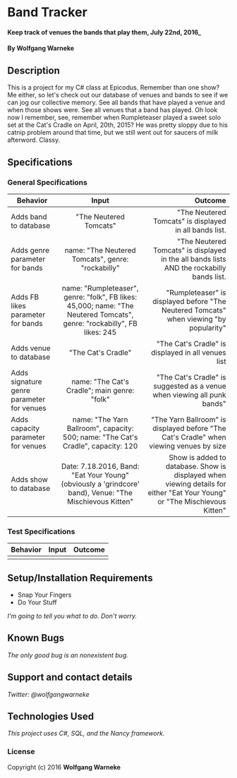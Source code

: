 # Band Tracker

#### Keep track of venues the bands that play them, July 22nd, 2016_

#### By Wolfgang Warneke

## Description

This is a project for my C# class at Epicodus. Remember than one show? Me either, so let's check out our database of venues and bands to see if we can jog our collective memory. See all bands that have played a venue and when those shows were. See all venues that a band has played. Oh look now I remember, see, remember when Rumpleteaser played a sweet solo set at the Cat's Cradle on April, 20th, 2015? He was pretty sloppy due to his catnip problem around that time, but we still went out for saucers of milk afterword. Classy.

## Specifications
### General Specifications
| Behavior        | Input           | Outcome  |
| ------------- |:-------------:| -----:|
| Adds band to database | "The Neutered Tomcats" | "The Neutered Tomcats" is displayed in all bands list. |
| Adds genre parameter for bands | name: "The Neutered Tomcats", genre: "rockabilly" | "The Neutered Tomcats" is displayed in the all bands lists AND the rockabilly bands list. |
| Adds FB likes parameter for bands | name: "Rumpleteaser", genre: "folk", FB likes: 45,000; name: "The Neutered Tomcats", genre: "rockabilly", FB likes: 245 | "Rumpleteaser" is displayed before "The Neutered Tomcats" when viewing "by popularity" |
| Adds venue to database | "The Cat's Cradle" | "The Cat's Cradle" is displayed in all venues list |
| Adds signature genre parameter for venues | name: "The Cat's Cradle"; main genre: "folk" | "The Cat's Cradle" is suggested as a venue when viewing all punk bands" |
| Adds capacity parameter for venues | name: "The Yarn Ballroom", capacity: 500; name: "The Cat's Cradle", capacity: 120 | "The Yarn Ballroom" is displayed before "The Cat's Cradle" when viewing venues by size |
| Adds show to database | Date: 7.18.2016, Band: "Eat Your Young" (obviously a 'grindcore' band), Venue: "The Mischievous Kitten" | Show is added to database. Show is displayed when viewing details for either "Eat Your Young" or "The Mischievous Kitten" |
### Test Specifications
| Behavior        | Input           | Outcome  |
| ------------- |:-------------:| -----:|
|  |  |  |

## Setup/Installation Requirements

* Snap Your Fingers
* Do Your Stuff

_I'm going to tell you what to do. Don't worry._

## Known Bugs

_The only good bug is an nonexistent bug._

## Support and contact details

_Twitter: @wolfgangwarneke_

## Technologies Used

_This project uses C#, SQL, and the Nancy framework._

### License

Copyright (c) 2016 **Wolfgang Warneke**

